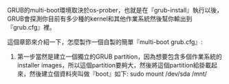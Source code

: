 GRUB的multi-boot環境取決於os-prober，也就是在『grub-install』執行以後，GRUB會探測你目前有多少種的kernel和其他作業系統然後幫你輸出到『grub.cfg』裡。

這個章節來介紹一下，怎麼製作一個自製的簡單『multi-boot grub.cfg』:

1. 第一步當然是建立一個獨立的GRUB partition，因為想要包含多個作業系統的installer images，所以這個partition要夠大，然後將這個partition給掛載起來，然後建立個資料夾叫做『boot』如下:
sudo mount /dev/sda /mnt/


